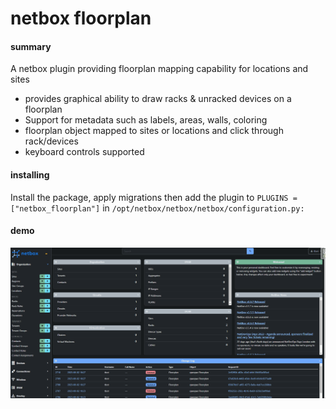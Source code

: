 # netbox floorplan

#### summary
A netbox plugin providing floorplan mapping capability for locations and sites

- provides graphical ability to draw racks & unracked devices on a floorplan
- Support for metadata such as labels, areas, walls, coloring
- floorplan object mapped to sites or locations and click through rack/devices
- keyboard controls supported

#### installing
Install the package, apply migrations then add the plugin to ```PLUGINS = ["netbox_floorplan"]``` in ```/opt/netbox/netbox/netbox/configuration.py:```

#### demo
![demo](/media/demo.gif)